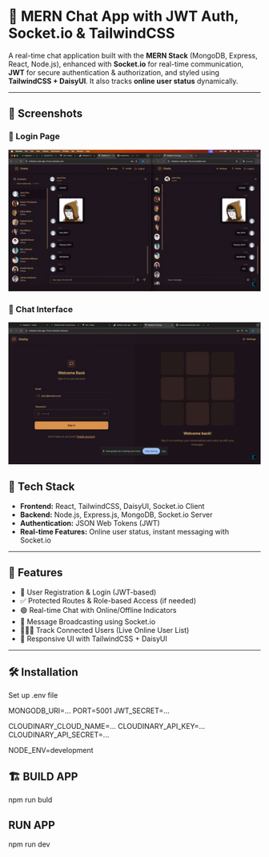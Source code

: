 # 🧠 MERN Chat App with JWT Auth, Socket.io & TailwindCSS

A real-time chat application built with the **MERN Stack** (MongoDB, Express, React, Node.js), enhanced with **Socket.io** for real-time communication, **JWT** for secure authentication & authorization, and styled using **TailwindCSS + DaisyUI**. It also tracks **online user status** dynamically.

---

## 📸 Screenshots

### 🔐 Login Page
![Login](https://github.com/AthaarvaTomar/Chatty/blob/master/chat.png?raw=true)

### 💬 Chat Interface
![Chat](https://github.com/AthaarvaTomar/Chatty/blob/master/login.png?raw=true)




## 🚀 Tech Stack

- **Frontend:** React, TailwindCSS, DaisyUI, Socket.io Client
- **Backend:** Node.js, Express.js, MongoDB, Socket.io Server
- **Authentication:** JSON Web Tokens (JWT)
- **Real-time Features:** Online user status, instant messaging with Socket.io

---

## 📂 Features

- 🔐 User Registration & Login (JWT-based)
- ✅ Protected Routes & Role-based Access (if needed)
- 🟢 Real-time Chat with Online/Offline Indicators
- 💬 Message Broadcasting using Socket.io
- 🧑‍🤝‍🧑 Track Connected Users (Live Online User List)
- 🎨 Responsive UI with TailwindCSS + DaisyUI

---

## 🛠️ Installation

Set up .env file 

MONGODB_URI=...
PORT=5001
JWT_SECRET=...

CLOUDINARY_CLOUD_NAME=...
CLOUDINARY_API_KEY=...
CLOUDINARY_API_SECRET=...

NODE_ENV=development

## 🏗️ BUILD APP 

npm run buld 

## RUN APP

npm run dev



